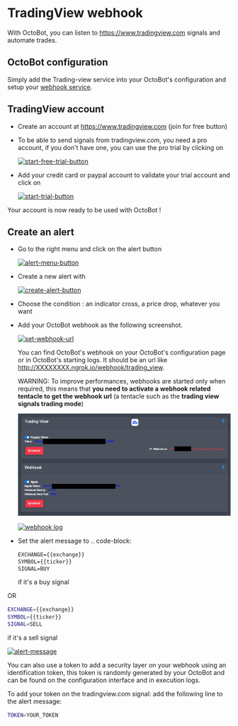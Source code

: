 TradingView webhook
===================

With OctoBot, you can listen to <https://www.tradingview.com> signals
and automate trades.

OctoBot configuration
---------------------

Simply add the Trading-view service into your OctoBot's configuration
and setup your [webhook service](../Webhooks/Using-a-webhook-with-OctoBot.md).

TradingView account
-------------------

-   Create an account at <https://www.tradingview.com> (join for free
    button)
-   To be able to send signals from tradingview.com, you need a pro
    account, if you don't have one, you can use the pro trial by
    clicking on

    [![start-free-trial-button](https://raw.githubusercontent.com/Drakkar-Software/OctoBot/assets/wiki_resources/tradingview-go-pro-trial-button.png)](https://raw.githubusercontent.com/Drakkar-Software/OctoBot/assets/wiki_resources/tradingview-go-pro-trial-button.png)

-   Add your credit card or paypal account to validate your trial
    account and click on

    [![start-trial-button](https://raw.githubusercontent.com/Drakkar-Software/OctoBot/assets/wiki_resources/tradingview-start-trial-button.png)](https://raw.githubusercontent.com/Drakkar-Software/OctoBot/assets/wiki_resources/tradingview-start-trial-button.png)

Your account is now ready to be used with OctoBot !

Create an alert
---------------

-   Go to the right menu and click on the alert button

    [![alert-menu-button](https://raw.githubusercontent.com/Drakkar-Software/OctoBot/assets/wiki_resources/tradingview-alert-menu.png)](https://raw.githubusercontent.com/Drakkar-Software/OctoBot/assets/wiki_resources/tradingview-alert-menu.png)

-   Create a new alert with

    [![create-alert-button](https://raw.githubusercontent.com/Drakkar-Software/OctoBot/assets/wiki_resources/tradingview-add-alert-button.png)](https://raw.githubusercontent.com/Drakkar-Software/OctoBot/assets/wiki_resources/tradingview-add-alert-button.png)

-   Choose the condition : an indicator cross, a price drop, whatever
    you want
-   Add your OctoBot webhook as the following screenshot.

    [![set-webhook-url](https://raw.githubusercontent.com/Drakkar-Software/OctoBot/assets/wiki_resources/tradingview-alert-webhook-url.png)](https://raw.githubusercontent.com/Drakkar-Software/OctoBot/assets/wiki_resources/tradingview-alert-webhook-url.png)

    You can find OctoBot's webhook on your OctoBot's configuration
    page or in OctoBot's starting logs. It should be an url like
    <http://XXXXXXXX.ngrok.io/webhook/trading_view>.

    WARNING: To improve performances, webhooks are started only when
    required, this means that **you need to activate a webhook related
    tentacle to get the webhook url** (a tentacle such as the **trading
    view signals trading mode**)

    [![webhook and tradingview config](https://raw.githubusercontent.com/Drakkar-Software/OctoBot/assets/wiki_resources/webhook_config.jpg)](https://raw.githubusercontent.com/Drakkar-Software/OctoBot/assets/wiki_resources/webhook_config.jpg)

    [![webhook log](https://raw.githubusercontent.com/Drakkar-Software/OctoBot/assets/wiki_resources/webhook_log.jpg)](https://raw.githubusercontent.com/Drakkar-Software/OctoBot/assets/wiki_resources/webhook_log.jpg)

-   Set the alert message to .. code-block:

        EXCHANGE={{exchange}}
        SYMBOL={{ticker}}
        SIGNAL=BUY

    if it's a buy signal

OR

``` bash
EXCHANGE={{exchange}}
SYMBOL={{ticker}}
SIGNAL=SELL
```

if it's a sell signal

[![alert-message](https://raw.githubusercontent.com/Drakkar-Software/OctoBot/assets/wiki_resources/tradingview-alert-message.png)](https://raw.githubusercontent.com/Drakkar-Software/OctoBot/assets/wiki_resources/tradingview-alert-message.png)

You can also use a token to add a security layer on your webhook using
an identification token, this token is randomly generated by your
OctoBot and can be found on the configuration interface and in execution
logs.

To add your token on the tradingview.com signal: add the following line
to the alert message:

``` bash
TOKEN=YOUR_TOKEN
```
